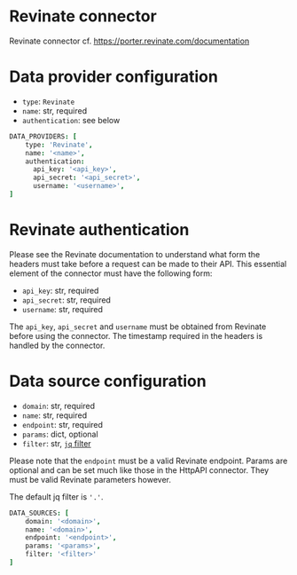 # Revinate connector

Revinate connector cf. https://porter.revinate.com/documentation

# Data provider configuration

* `type`: `Revinate`
* `name`: str, required
* `authentication`: see below

```coffee
DATA_PROVIDERS: [
    type: 'Revinate',
    name: '<name>',
    authentication:
      api_key: '<api_key>',
      api_secret: '<api_secret>',
      username: '<username>',
]
```

# Revinate authentication


Please see the Revinate documentation to understand what form the headers must take before a request can be made to their API. This essential element of the connector must have the following form:

* `api_key`: str, required
* `api_secret`: str, required
* `username`: str, required

The `api_key`, `api_secret` and `username` must be obtained from Revinate before using the connector.
The timestamp required in the headers is handled by the connector.

# Data source configuration

* `domain`: str, required
* `name`: str, required
* `endpoint`: str, required
* `params`: dict, optional
* `filter`: str, [`jq` filter](https://stedolan.github.io/jq/manual/)

Please note that the `endpoint` must be a valid Revinate endpoint. Params are optional and can be set much like those in the HttpAPI connector. They must be valid Revinate parameters however.

The default jq filter is `'.'`.

```coffee
DATA_SOURCES: [
    domain: '<domain>',
    name: '<domain>',
    endpoint: '<endpoint>',
    params: '<params>',
    filter: '<filter>'
]
```